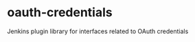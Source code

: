 oauth-credentials
=================

Jenkins plugin library for interfaces related to OAuth credentials
